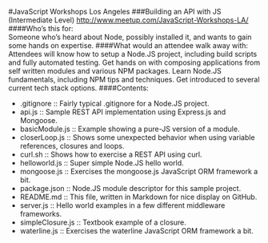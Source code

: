 #JavaScript Workshops Los Angeles
###Building an API with JS (Intermediate Level)
http://www.meetup.com/JavaScript-Workshops-LA/
####Who’s this for:  
Someone who’s heard about Node, possibly installed it, and wants to gain some hands on expertise.
####What would an attendee walk away with:
Attendees will know how to setup a Node.JS project, including build scripts and fully automated testing.  Get hands on with composing applications from self written modules and various NPM packages. Learn Node.JS fundamentals, including NPM tips and techniques. Get introduced to several current tech stack options.
####Contents:
- .gitignore :: Fairly typical .gitignore for a Node.JS project.
- api.js :: Sample REST API implementation using Express.js and Mongoose.
- basicModule.js :: Example showing a pure-JS version of a module.
- closerLoop.js :: Shows some unexpected behavior when using variable references, closures and loops.
- curl.sh :: Shows how to exercise a REST API using curl.
- helloworld.js :: Super simple Node.JS hello world.
- mongoose.js :: Exercises the mongoose.js JavaScript ORM framework a bit.
- package.json :: Node.JS module descriptor for this sample project.
- README.md :: This file, written in Markdown for nice display on GitHub.
- server.js :: Hello world examples in a few different middleware frameworks.
- simpleClosure.js :: Textbook example of a closure.
- waterline.js :: Exercises the waterline JavaScript ORM framework a bit.